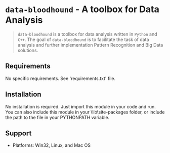 # `data-bloodhound` - A toolbox for Data Analysis

> `data-bloodhound` is a toolbox for data analysis written in `Python` and `C++`. The goal of `data-bloodhound` is to facilitate the task of data analysis and further implementation Pattern Recognition and Big Data solutions.

## Requirements

No specific requirements. See 'requirements.txt' file.

## Installation

No installation is required. Just import this module in your code and run. You can also include this module in your
<Python>\lib\site-packages folder, or include the path to the file in your PYTHONPATH variable.

## Support

* Platforms: Win32, Linux, and Mac OS
